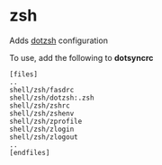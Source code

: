 zsh
===

Adds [dotzsh][1] configuration

To use, add the following to **dotsyncrc**

    [files]
    ..
    shell/zsh/fasdrc
    shell/zsh/dotzsh:.zsh
    shell/zsh/zshrc
    shell/zsh/zshenv
    shell/zsh/zprofile
    shell/zsh/zlogin
    shell/zsh/zlogout
    ..
    [endfiles]

[1]: https://github.com/dotphiles/dotzsh

